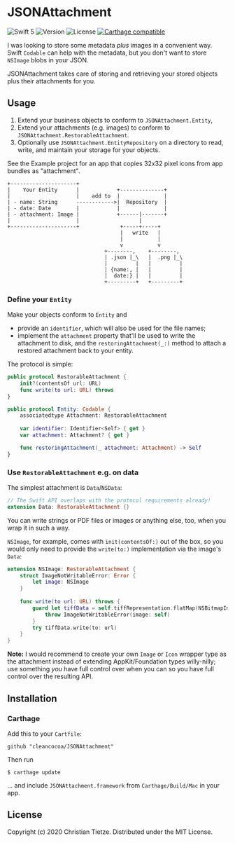 # JSONAttachment

![Swift 5](https://img.shields.io/badge/Swift-5-blue.svg?style=flat)
![Version](https://img.shields.io/github/tag/CleanCocoa/JSONAttachment.svg?style=flat)
![License](https://img.shields.io/github/license/CleanCocoa/JSONAttachment.svg?style=flat)
[![Carthage compatible](https://img.shields.io/badge/Carthage-compatible-4BC51D.svg?style=flat)](https://github.com/Carthage/Carthage)

I was looking to store some metadata _plus_ images in a convenient way. Swift `Codable` can help with the metadata, but you don't want to store `NSImage` blobs in your JSON.

JSONAttachment takes care of storing and retrieving your stored objects plus their attachments for you.

## Usage

1. Extend your business objects to conform to `JSONAttachment.Entity`,
2. Extend your attachments (e.g. images) to conform to `JSONAttachment.RestorableAttachment`.
3. Optionally use `JSONAttachment.EntityRepository` on a directory to read, write, and maintain your storage for your objects.

See the Example project for an app that copies 32x32 pixel icons from app bundles as "attachment".

    +---------------------+                               
    |    Your Entity      |            +--------------+   
    |                     |    add to  |              |   
    | - name: String      ------------>|  Repository  |   
    | - date: Date        |            |              |   
    | - attachment: Image |            +------|-------+   
    |                     |                   |           
    +---------------------+             +-----+-----+     
                                        |   write   |     
                                        |           |    
                                        v           v     
                                   +--------,    +--------, 
                                   | .json |_\   |  .png |_\
                                   |         |   |         |
                                   | {name:, |   |         |
                                   |  date:} |   |         |
                                   +---------+   +---------+

### Define your `Entity`

Make your objects conform to `Entity` and

- provide an `identifier`, which will also be used for the file names;
- implement the `attachment` property that'll be used to write the attachment to disk, and the `restoringAttachment(_:)` method to attach a restored attachment back to your entity.

The protocol is simple:

```swift
public protocol RestorableAttachment {
    init?(contentsOf url: URL)
    func write(to url: URL) throws
}

public protocol Entity: Codable {
    associatedtype Attachment: RestorableAttachment
    
    var identifier: Identifier<Self> { get }
    var attachment: Attachment? { get }

    func restoringAttachment(_ attachment: Attachment) -> Self
}
```

### Use `RestorableAttachment` e.g. on data

The simplest attachment is `Data`/`NSData`:

```swift
// The Swift API overlaps with the protocol requirements already!
extension Data: RestorableAttachment {}
```

You can write strings or PDF files or images or anything else, too, when you wrap it in such a way.

`NSImage`, for example, comes with `init(contentsOf:)` out of the box, so you would only need to provide the `write(to:)` implementation via the image's `Data`:

```swift
extension NSImage: RestorableAttachment {
    struct ImageNotWritableError: Error {
        let image: NSImage
    }
    
    func write(to url: URL) throws {
        guard let tiffData = self.tiffRepresentation.flatMap(NSBitmapImageRep.init(data:)) else {
            throw ImageNotWritableError(image: self)
        }
        try tiffData.write(to: url)
    }
}
```

**Note:** I would recommend to create your own `Image` or `Icon` wrapper type as the attachment instead of extending AppKit/Foundation types willy-nilly; use something _you_ have full control over when you can so you have full control over the resulting API.

## Installation

### Carthage

Add this to your `Cartfile`:

    github "cleancocoa/JSONAttachment"

Then run 

    $ carthage update

... and include `JSONAttachment.framework` from `Carthage/Build/Mac` in your app. 

## License

Copyright (c) 2020 Christian Tietze. Distributed under the MIT License.
